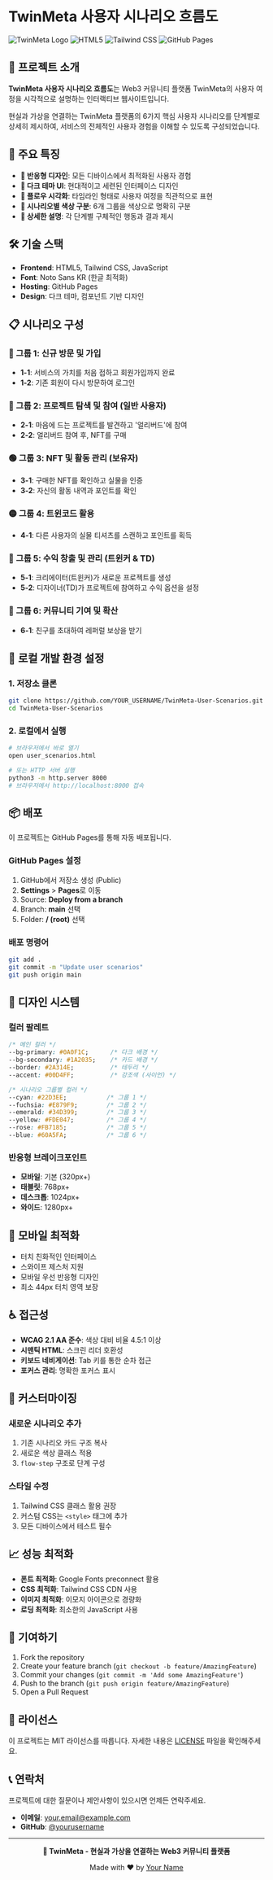 # TwinMeta 사용자 시나리오 흐름도

![TwinMeta Logo](https://img.shields.io/badge/TwinMeta-Web3%20Community-00D4FF?style=for-the-badge)
![HTML5](https://img.shields.io/badge/HTML5-E34F26?style=for-the-badge&logo=html5&logoColor=white)
![Tailwind CSS](https://img.shields.io/badge/Tailwind_CSS-38B2AC?style=for-the-badge&logo=tailwind-css&logoColor=white)
![GitHub Pages](https://img.shields.io/badge/GitHub%20Pages-327FC7.svg?style=for-the-badge&logo=github&logoColor=white)

## 📖 프로젝트 소개

**TwinMeta 사용자 시나리오 흐름도**는 Web3 커뮤니티 플랫폼 TwinMeta의 사용자 여정을 시각적으로 설명하는 인터랙티브 웹사이트입니다. 

현실과 가상을 연결하는 TwinMeta 플랫폼의 6가지 핵심 사용자 시나리오를 단계별로 상세히 제시하여, 서비스의 전체적인 사용자 경험을 이해할 수 있도록 구성되었습니다.

## 🌟 주요 특징

- **📱 반응형 디자인**: 모든 디바이스에서 최적화된 사용자 경험
- **🎨 다크 테마 UI**: 현대적이고 세련된 인터페이스 디자인
- **🔄 플로우 시각화**: 타임라인 형태로 사용자 여정을 직관적으로 표현
- **🎯 시나리오별 색상 구분**: 6개 그룹을 색상으로 명확히 구분
- **📖 상세한 설명**: 각 단계별 구체적인 행동과 결과 제시

## 🛠️ 기술 스택

- **Frontend**: HTML5, Tailwind CSS, JavaScript
- **Font**: Noto Sans KR (한글 최적화)
- **Hosting**: GitHub Pages
- **Design**: 다크 테마, 컴포넌트 기반 디자인

## 📋 시나리오 구성

### 🔷 그룹 1: 신규 방문 및 가입
- **1-1**: 서비스의 가치를 처음 접하고 회원가입까지 완료
- **1-2**: 기존 회원이 다시 방문하여 로그인

### 🔶 그룹 2: 프로젝트 탐색 및 참여 (일반 사용자)
- **2-1**: 마음에 드는 프로젝트를 발견하고 '얼리버드'에 참여
- **2-2**: 얼리버드 참여 후, NFT를 구매

### 🟢 그룹 3: NFT 및 활동 관리 (보유자)
- **3-1**: 구매한 NFT를 확인하고 실물을 인증
- **3-2**: 자신의 활동 내역과 포인트를 확인

### 🟡 그룹 4: 트윈코드 활용
- **4-1**: 다른 사용자의 실물 티셔츠를 스캔하고 포인트를 획득

### 🔴 그룹 5: 수익 창출 및 관리 (트윈커 & TD)
- **5-1**: 크리에이터(트윈커)가 새로운 프로젝트를 생성
- **5-2**: 디자이너(TD)가 프로젝트에 참여하고 수익 옵션을 설정

### 🔵 그룹 6: 커뮤니티 기여 및 확산
- **6-1**: 친구를 초대하여 레퍼럴 보상을 받기

## 🚀 로컬 개발 환경 설정

### 1. 저장소 클론
```bash
git clone https://github.com/YOUR_USERNAME/TwinMeta-User-Scenarios.git
cd TwinMeta-User-Scenarios
```

### 2. 로컬에서 실행
```bash
# 브라우저에서 바로 열기
open user_scenarios.html

# 또는 HTTP 서버 실행
python3 -m http.server 8000
# 브라우저에서 http://localhost:8000 접속
```

## 📦 배포

이 프로젝트는 GitHub Pages를 통해 자동 배포됩니다.

### GitHub Pages 설정
1. GitHub에서 저장소 생성 (Public)
2. **Settings** > **Pages**로 이동
3. Source: **Deploy from a branch**
4. Branch: **main** 선택
5. Folder: **/ (root)** 선택

### 배포 명령어
```bash
git add .
git commit -m "Update user scenarios"
git push origin main
```

## 🎨 디자인 시스템

### 컬러 팔레트
```css
/* 메인 컬러 */
--bg-primary: #0A0F1C;      /* 다크 배경 */
--bg-secondary: #1A2035;    /* 카드 배경 */
--border: #2A314E;          /* 테두리 */
--accent: #00D4FF;          /* 강조색 (사이언) */

/* 시나리오 그룹별 컬러 */
--cyan: #22D3EE;           /* 그룹 1 */
--fuchsia: #E879F9;        /* 그룹 2 */  
--emerald: #34D399;        /* 그룹 3 */
--yellow: #FDE047;         /* 그룹 4 */
--rose: #FB7185;           /* 그룹 5 */
--blue: #60A5FA;           /* 그룹 6 */
```

### 반응형 브레이크포인트
- **모바일**: 기본 (320px+)
- **태블릿**: 768px+
- **데스크톱**: 1024px+
- **와이드**: 1280px+

## 📱 모바일 최적화

- 터치 친화적인 인터페이스
- 스와이프 제스처 지원
- 모바일 우선 반응형 디자인
- 최소 44px 터치 영역 보장

## ♿ 접근성

- **WCAG 2.1 AA 준수**: 색상 대비 비율 4.5:1 이상
- **시맨틱 HTML**: 스크린 리더 호환성
- **키보드 네비게이션**: Tab 키를 통한 순차 접근
- **포커스 관리**: 명확한 포커스 표시

## 🔧 커스터마이징

### 새로운 시나리오 추가
1. 기존 시나리오 카드 구조 복사
2. 새로운 색상 클래스 적용
3. `flow-step` 구조로 단계 구성

### 스타일 수정
1. Tailwind CSS 클래스 활용 권장
2. 커스텀 CSS는 `<style>` 태그에 추가
3. 모든 디바이스에서 테스트 필수

## 📈 성능 최적화

- **폰트 최적화**: Google Fonts preconnect 활용
- **CSS 최적화**: Tailwind CSS CDN 사용
- **이미지 최적화**: 이모지 아이콘으로 경량화
- **로딩 최적화**: 최소한의 JavaScript 사용

## 🤝 기여하기

1. Fork the repository
2. Create your feature branch (`git checkout -b feature/AmazingFeature`)
3. Commit your changes (`git commit -m 'Add some AmazingFeature'`)
4. Push to the branch (`git push origin feature/AmazingFeature`)
5. Open a Pull Request

## 📄 라이선스

이 프로젝트는 MIT 라이선스를 따릅니다. 자세한 내용은 [LICENSE](LICENSE) 파일을 확인해주세요.

## 📞 연락처

프로젝트에 대한 질문이나 제안사항이 있으시면 언제든 연락주세요.

- **이메일**: your.email@example.com
- **GitHub**: [@yourusername](https://github.com/yourusername)

---

<div align="center">

**🔮 TwinMeta - 현실과 가상을 연결하는 Web3 커뮤니티 플랫폼**

Made with ❤️ by [Your Name](https://github.com/yourusername)

</div>